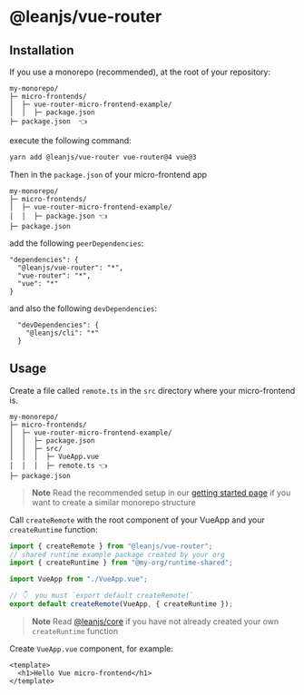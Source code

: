 # @leanjs/vue-router

## Installation

If you use a monorepo (recommended), at the root of your repository:

```
my-monorepo/
├─ micro-frontends/
│  ├─ vue-router-micro-frontend-example/
│  │  ├─ package.json
├─ package.json  👈
```

execute the following command:

```sh
yarn add @leanjs/vue-router vue-router@4 vue@3
```

Then in the `package.json` of your micro-frontend app

```
my-monorepo/
├─ micro-frontends/
│  ├─ vue-router-micro-frontend-example/
│  │  ├─ package.json 👈
├─ package.json
```

add the following `peerDependencies`:

```
"dependencies": {
  "@leanjs/vue-router": "*",
  "vue-router": "*",
  "vue": "*"
}
```

and also the following `devDependencies`:

```
  "devDependencies": {
    "@leanjs/cli": "*"
  }
```

## Usage

Create a file called `remote.ts` in the `src` directory where your micro-frontend is.

```
my-monorepo/
├─ micro-frontends/
│  ├─ vue-router-micro-frontend-example/
│  │  ├─ package.json
│  │  ├─ src/
│  │  │  ├─ VueApp.vue
│  │  │  ├─ remote.ts 👈
├─ package.json
```

> **Note**
> Read the recommended setup in our [getting started page](../../docs/getting-started.md#recommended-setup) if you want to create a similar monorepo structure

Call `createRemote` with the root component of your VueApp and your `createRuntime` function:

```ts
import { createRemote } from "@leanjs/vue-router";
// shared runtime example package created by your org
import { createRuntime } from "@my-org/runtime-shared";

import VueApp from "./VueApp.vue";

// 👇  you must `export default createRemote(`
export default createRemote(VueApp, { createRuntime });
```

> **Note**
> Read [@leanjs/core](/packages/core#runtime) if you have not already created your own `createRuntime` function

Create `VueApp.vue` component, for example:

```vue
<template>
  <h1>Hello Vue micro-frontend</h1>
</template>
```
